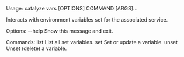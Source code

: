 Usage: catalyze vars [OPTIONS] COMMAND [ARGS]...

  Interacts with environment variables set for the associated service.

Options:
  --help  Show this message and exit.

Commands:
  list   List all set variables.
  set    Set or update a variable.
  unset  Unset (delete) a variable.
